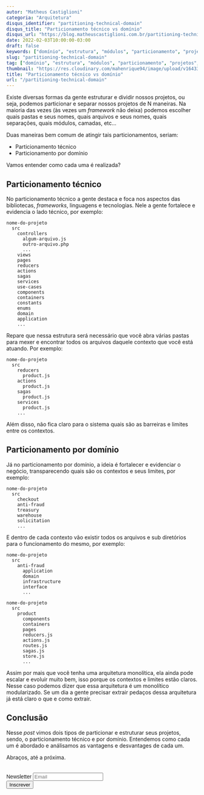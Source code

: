 ```yaml
---
autor: "Matheus Castiglioni"
categoria: "Arquitetura"
disqus_identifier: "partitioning-technical-domain"
disqus_title: "Particionamento técnico vs domínio"
disqus_url: "https://blog.matheuscastiglioni.com.br/partitioning-technical-domain"
date: 2022-02-03T10:00:00-03:00
draft: false
keywords: ["domínio", "estrutura", "módulos", "particionamento", "projetos", "técnico"]
slug: "partitioning-technical-domain"
tag: ["domínio", "estrutura", "módulos", "particionamento", "projetos", "técnico"]
thumbnail: "https://res.cloudinary.com/mahenrique94/image/upload/v1643395059/666_1_y87m5y.jpg"
title: "Particionamento técnico vs domínio"
url: "/partitioning-technical-domain"
---
```


Existe diversas formas da gente estruturar e dividir nossos projetos, ou seja, podemos particionar e separar nossos projetos de N maneiras. Na maioria das vezes (às vezes um _framework_ não deixa) podemos escolher quais pastas e seus nomes, quais arquivos e seus nomes, quais separações, quais módulos, camadas, etc...

Duas maneiras bem comum de atingir tais particionamentos, seriam:

- Particionamento técnico
- Particionamento por domínio

Vamos entender como cada uma é realizada?

## Particionamento técnico

No particionamento técnico a gente destaca e foca nos aspectos das bibliotecas, _frameworks_, linguagens e tecnologias. Nele a gente fortalece e evidencia o lado técnico, por exemplo:

```
nome-do-projeto
  src
    controllers
      algum-arquivo.js
      outro-arquivo.php
      ...
    views
    pages
    reducers
    actions
    sagas
    services
    use-cases
    components
    containers
    constants
    enums
    domain
    application
    ...
```

Repare que nessa estrutura será necessário que você abra várias pastas para mexer e encontrar todos os arquivos daquele contexto que você está atuando. Por exemplo:

```
nome-do-projeto
  src
    reducers
      product.js
    actions
      product.js
    sagas
      product.js
    services
      product.js
    ...
```

Além disso, não fica claro para o sistema quais são as barreiras e limites entre os contextos.

## Particionamento por domínio

Já no particionamento por domínio, a ideia é fortalecer e evidenciar o negócio, transparecendo quais são os contextos e seus limites, por exemplo:

```
nome-do-projeto
  src
    checkout
    anti-fraud
    treasury
    warehouse
    solicitation
    ...
```

E dentro de cada contexto vão existir todos os arquivos e sub diretórios para o funcionamento do mesmo, por exemplo:

```
nome-do-projeto
  src
    anti-fraud
      application
      domain
      infrastructure
      interface
      ...
```

```
nome-do-projeto
  src
    product
      components
      containers
      pages
      reducers.js
      actions.js
      routes.js
      sagas.js
      store.js
      ...
```

Assim por mais que você tenha uma arquitetura monolítica, ela ainda pode escalar e evoluir muito bem, isso porque os contextos e limites estão claros. Nesse caso podemos dizer que essa arquitetura é um monolítico modularizado. Se um dia a gente precisar extrair pedaços dessa arquitetura já está claro o que e como extrair.

## Conclusão

Nesse *post* vimos dois tipos de particionar e estruturar seus projetos, sendo, o particionamento técnico e por domínio. Entendemos como cada um é abordado e análisamos as vantagens e desvantages de cada um.

Abraços, até a próxima.

<!-- Begin Mailchimp Signup Form -->
<link href="//cdn-images.mailchimp.com/embedcode/horizontal-slim-10_7.css" rel="stylesheet" type="text/css">
<style type="text/css">
	#mc_embed_signup{clear:left; font:14px Helvetica,Arial,sans-serif; width:100%;margin-top: 2rem;}
</style>
<div id="mc_embed_signup">
<form action="https://matheuscastiglioni.us12.list-manage.com/subscribe/post?u=5a8a2e7202680f2d5098f12bc&amp;id=6ede898886" method="post" id="mc-embedded-subscribe-form" name="mc-embedded-subscribe-form" class="validate" target="_blank" novalidate>
    <div id="mc_embed_signup_scroll">
	<label for="mce-EMAIL">Newsletter</label>
	<input type="email" value="" name="EMAIL" class="email" id="mce-EMAIL" placeholder="Email" required>
    <div style="position: absolute; left: -5000px;" aria-hidden="true"><input type="text" name="b_5a8a2e7202680f2d5098f12bc_6ede898886" tabindex="-1" value=""></div>
    <div class="clear"><input type="submit" value="Inscrever" name="subscribe" id="mc-embedded-subscribe" class="button"></div></div>
</form>
</div>
<!--End mc_embed_signup-->
